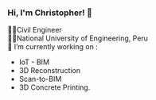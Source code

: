 ### Hi, I'm Christopher! 👋

👷‍♂️Civil Engineer<br/>
👨‍🎓National University of Engineering, Peru <br/>
🔭 I’m currently working on :
- IoT - BIM
- 3D Reconstruction
- Scan-to-BIM
- 3D Concrete Printing.
<!--
**13c-nunez/13c-nunez** is a ✨ _special_ ✨ repository because its `README.md` (this file) appears on your GitHub profile.

Here are some ideas to get you started:

- 🌱 I’m currently learning ...
- 👯 I’m looking to collaborate on ...
- 🤔 I’m looking for help with ...
- 💬 Ask me about ...
- 📫 How to reach me: ...
- 😄 Pronouns: ...
- ⚡ Fun fact: ...
-->
